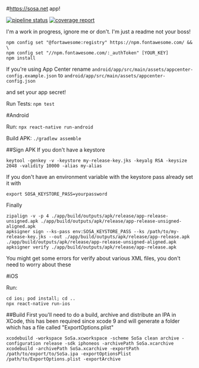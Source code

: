 #https://sosa.net app!

[![pipeline status](https://gitlab.com/media-cake/sosa-app/badges/master/pipeline.svg)](https://gitlab.com/media-cake/sosa-app/-/commits/master)
[![coverage report](https://gitlab.com/media-cake/sosa-app/badges/master/coverage.svg)](https://gitlab.com/media-cake/sosa-app/-/commits/master)

I'm a work in progress, ignore me or don't. I'm just a readme not your boss!

```
npm config set "@fortawesome:registry" https://npm.fontawesome.com/ && \
npm config set "//npm.fontawesome.com/:_authToken" [YOUR_KEY]
npm install
```

If you're using App Center rename
`android/app/src/main/assets/appcenter-config.example.json`
to
`android/app/src/main/assets/appcenter-config.json`

and set your app secret!

Run Tests: 
`npm test`

#Android

Run: 
`npx react-native run-android`

Build APK: `./gradlew assemble`

##Sign APK
If you don't have a keystore

`keytool -genkey -v -keystore my-release-key.jks -keyalg RSA -keysize 2048 -validity 10000 -alias my-alias`

If you don't have an environment variable with the keystore pass already set it with

`export SOSA_KEYSTORE_PASS=yourpassword`

Finally
```
zipalign -v -p 4 ./app/build/outputs/apk/release/app-release-unsigned.apk ./app/build/outputs/apk/release/app-release-unsigned-aligned.apk
apksigner sign --ks-pass env:SOSA_KEYSTORE_PASS --ks /path/to/my-release-key.jks --out ./app/build/outputs/apk/release/app-release.apk ./app/build/outputs/apk/release/app-release-unsigned-aligned.apk
apksigner verify ./app/build/outputs/apk/release/app-release.apk
```

You might get some errors for verify about various XML files, you don't need to worry about these

#iOS

Run: 
```
cd ios; pod install; cd ..
npx react-native run-ios
```

##Build
First you'll need to do a build, archive and distribute an IPA in XCode, this has been required since xcode 9 and will generate a folder which has a file called "ExportOptions.plist"

```
xcodebuild -workspace SoSa.xcworkspace -scheme SoSa clean archive -configuration release -sdk iphoneos -archivePath SoSa.xcarchive
xcodebuild -archivePath SoSa.xcarchive -exportPath /path/to/export/to/SoSa.ipa -exportOptionsPlist /path/to/ExportOptions.plist -exportArchive
```


